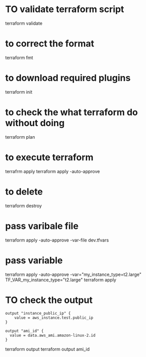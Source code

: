 # TO validate terraform script
terraform validate

# to correct the format 
terraform fmt

# to download required plugins
terraform init

# to check the what terraform do without doing
terraform plan

# to execute terraform
terrafrm apply
terraform apply -auto-approve

# to delete
terraform destroy


# pass varibale file 
terraform apply -auto-approve -var-file dev.tfvars
# pass variable
terraform apply -auto-approve -var="my_instance_type=t2.large"
TF_VAR_my_instance_type="t2.large" terraform apply



# TO check the output 
```
output "instance_public_ip" {
    value = aws_instance.test.public_ip  
}

output "ami_id" {
  value = data.aws_ami.amazon-linux-2.id
}
```
terraform output
terraform output ami_id
